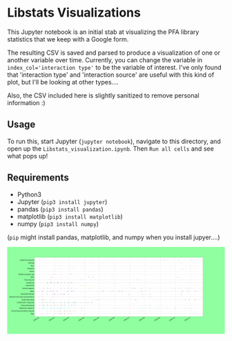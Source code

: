 # Libstats Visualizations

This Jupyter notebook is an initial stab at visualizing the PFA library statistics that we keep with a Google form.

The resulting CSV is saved and parsed to produce a visualization of one or another variable over time. Currently, you can change the variable in `index_col='interaction type'` to be the variable of interest. I've only found that 'interaction type' and 'interaction source' are useful with this kind of plot, but I'll be looking at other types.... 

Also, the CSV included here is slightly sanitized to remove personal information :)

## Usage

To run this, start Jupyter (`jupyter notebook`), navigate to this directory, and open up the `Libstats_visualization.ipynb`. Then `Run all cells` and see what pops up!


## Requirements

* Python3
* Jupyter (`pip3 install jupyter`)
* pandas (`pip3 install pandas`)
* matplotlib (`pip3 install matplotlib`)
* numpy (`pip3 install numpy`)

(`pip` might install pandas, matplotlib, and numpy when you install jupyer....)

 ![sample plot of interaction types](2020_stats_type.png)
